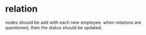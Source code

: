# relation

nodes should be add with each new employee.  when
relations are questioned, then the status should be updated.